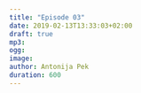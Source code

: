 ```yaml
---
title: "Episode 03"
date: 2019-02-13T13:33:03+02:00
draft: true
mp3: 
ogg: 
image: 
author: Antonija Pek
duration: 600
---
```

